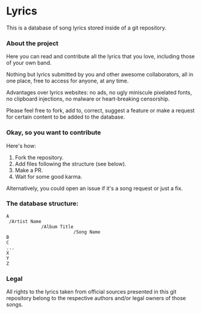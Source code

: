 # Lyrics

This is a database of song lyrics stored inside of a git repository.


### About the project

Here you can read and contribute all the lyrics that you love,
including those of your own band.

Nothing but lyrics submitted by you and other awesome collaborators,
all in one place, free to access for anyone, at any time.

Advantages over lyrics websites:
no ads, no ugly miniscule pixelated fonts,
no clipboard injections, no malware or heart-breaking censorship.

Please feel free to fork, add to, correct, suggest a feature or make a request
for certain content to be added to the database.


### Okay, so you want to contribute

Here's how:

1. Fork the repository.
2. Add files following the structure (see below).
3. Make a PR.
4. Wait for some good karma.

Alternatively, you could open an issue if it's a song request or just a fix.

### The database structure:

```
A
 /Artist Name
             /Album Title
                         /Song Name
B
C
...
X
Y
Z
```


### Legal

All rights to the lyrics taken from official sources presented in this git repository belong to the
respective authors and/or legal owners of those songs.
